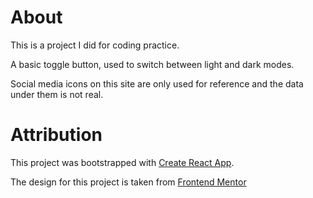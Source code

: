 # About

This is a project I did for coding practice.

A basic toggle button, used to switch between light and dark modes.

Social media icons on this site are only used for reference and the data under them is not real.

# Attribution

This project was bootstrapped with [Create React App](https://github.com/facebook/create-react-app).

The design for this project is taken from [Frontend Mentor](https://www.frontendmentor.io/)